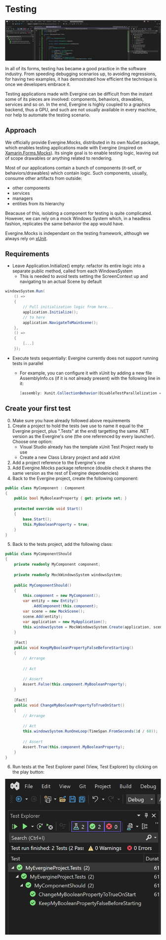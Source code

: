 # Testing

![](images/testsHeader.png)

In all of its forms, testing has became a good practice in the software industry. From speeding debugging scenarios up, to avoiding regressions, for having two examples, it has demostrated how efficient the technique is once we developers embrace it.

Testing applications made with Evergine can be difficult from the instant some of its pieces are involved: components, behaviors, drawables, services and so on. In the end, Evergine is highly coupled to a graphics backend, thus a GPU, and such are not usually available in every machine, nor help to automate the testing scenario.

## Approach

We officially provide Evergine.Mocks, distributed in its own NuGet package, which enables testing applications made with Evergine (inspired on [Xamarin.Forms.Mocks](https://github.com/jonathanpeppers/Xamarin.Forms.Mocks)). Its single goal is to enable testing logic, leaving out of scope drawables or anything related to rendering.

Most of our applications contain a bunch of components (it-self, or behaviors/drawables) which contain logic. Such components, usually, consume other artifacts from outside:
- other components
- services
- managers
- entities from its hierarchy

Beacause of this, isolating a component for testing is quite complicated. However, we can rely on a mock Windows System which, in a headless fashion, replicates the same behavior the app would have.

Evergine.Mocks is independant on the testing framework, although we always rely on [xUnit](https://xunit.net).

## Requirements

- Leave Application.Initialize() empty: refactor its entire logic into a separate public method, called from each WindowsSystem
   - This is needed to avoid tests setting the ScreenContext up and navigating to an actual Scene by default

```csharp
windowsSystem.Run(
    () =>
    {
        // Pull initialization logic from here...
        application.Initialize();
        // to here
        application.NavigateToMainScene();
    },
    () =>
    {
        [...]
    });
```

- Execute tests sequentially: Evergine currently does not support running tests in parallel
   - For example, you can configure it with xUnit by adding a new file AssemblyInfo.cs (if it is not already present) with the following line in it:

     ```csharp
     [assembly: Xunit.CollectionBehavior(DisableTestParallelization = true)]
     ```

## Create your first test

0. Make sure you have already followed above requirements
1. Create a project to hold the tests (we use to name it equal to the Evergine project, plus ".Tests" at the end) targetting the same .NET version as the Evergine's one (the one referenced by every launcher). Choose one option:
   - Visual Studio already has the template xUnit Test Project ready to use
   - Create a new Class Library project and add xUnit
2. Add a project reference to the Evergine's one
3. Add Evergine.Mocks package reference (double check it shares the same version as the rest of Evergine dependencies)
4. Back to the Evergine project, create the following component:

```csharp
public class MyComponent : Component
{
    public bool MyBooleanProperty { get; private set; }

    protected override void Start()
    {
        base.Start();
        this.MyBooleanProperty = true;
    }
}
```

5. Back to the tests project, add the following class:

```csharp
public class MyComponentShould
{
    private readonly MyComponent component;

    private readonly MockWindowsSystem windowsSystem;

    public MyComponentShould()
    {
        this.component = new MyComponent();
        var entity = new Entity()
            .AddComponent(this.component);
        var scene = new MockScene();
        scene.Add(entity);
        var application = new MyApplication();
        this.windowsSystem = MockWindowsSystem.Create(application, scene);
    }

    [Fact]
    public void KeepMyBooleanPropertyFalseBeforeStarting()
    {
        // Arrange

        // Act

        // Assert
        Assert.False(this.component.MyBooleanProperty);
    }

    [Fact]
    public void ChangeMyBooleanPropertyToTrueOnStart()
    {
        // Arrange

        // Act
        this.windowsSystem.RunOneLoop(TimeSpan.FromSeconds(1d / 60));

        // Assert
        Assert.True(this.component.MyBooleanProperty);
    }
}
```

6. Run tests at the Test Explorer panel (View, Test Explorer) by clicking on the play button:

![](images/testExplorer.png)
